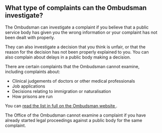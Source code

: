 ##  What type of complaints can the Ombudsman investigate?

The Ombudsman can investigate a complaint if you believe that a public service
body has given you the wrong information or your complaint has not been dealt
with properly.

They can also investigate a decision that you think is unfair, or that the
reason for the decision has not been properly explained to you. You can also
complain about delays in a public body making a decision.

There are certain complaints that the Ombudsman cannot examine, including
complaints about:

  * Clinical judgements of doctors or other medical professionals 
  * Job applications 
  * Decisions relating to immigration or naturalisation 
  * How prisons are run 

You can [ read the list in full on the Ombudsman website
](https://www.ombudsman.ie/making-a-complaint/what-we-can-investigate/) .

The Office of the Ombudsman cannot examine a complaint if you have already
started legal proceedings against a public body for the same complaint.
